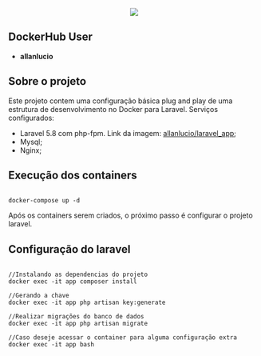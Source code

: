 <p align="center"><img src="https://laravel.com/assets/img/components/logo-laravel.svg"></p>

<!-- <p align="center">
<a href="https://travis-ci.org/laravel/framework"><img src="https://travis-ci.org/laravel/framework.svg" alt="Build Status"></a>
<a href="https://packagist.org/packages/laravel/framework"><img src="https://poser.pugx.org/laravel/framework/d/total.svg" alt="Total Downloads"></a>
<a href="https://packagist.org/packages/laravel/framework"><img src="https://poser.pugx.org/laravel/framework/v/stable.svg" alt="Latest Stable Version"></a>
<a href="https://packagist.org/packages/laravel/framework"><img src="https://poser.pugx.org/laravel/framework/license.svg" alt="License"></a>
</p> -->
## DockerHub User

* <b>allanlucio</b>


## Sobre o projeto

Este projeto contem uma configuração básica plug and play de uma estrutura de desenvolvimento no Docker para Laravel. Serviços configurados:

- Laravel 5.8 com php-fpm. Link da imagem: <a href='https://cloud.docker.com/u/allanlucio/repository/docker/allanlucio/laravel_app'>allanlucio/laravel_app</a>;
- Mysql;
- Nginx;

## Execução dos containers
```

docker-compose up -d

```
Após os containers serem criados, o próximo passo é configurar o projeto laravel.

## Configuração do laravel
```

//Instalando as dependencias do projeto
docker exec -it app composer install

//Gerando a chave
docker exec -it app php artisan key:generate

//Realizar migrações do banco de dados
docker exec -it app php artisan migrate

//Caso deseje acessar o container para alguma configuração extra
docker exec -it app bash 


```


